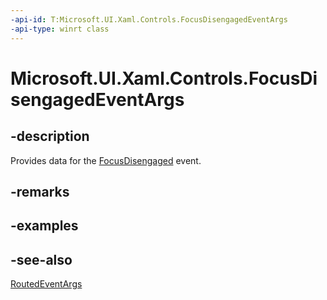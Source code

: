 ```yaml
---
-api-id: T:Microsoft.UI.Xaml.Controls.FocusDisengagedEventArgs
-api-type: winrt class
---
```


<!-- Class syntax.
public class FocusDisengagedEventArgs : Windows.UI.Xaml.RoutedEventArgs, Windows.UI.Xaml.Controls.IFocusDisengagedEventArgs
-->

# Microsoft.UI.Xaml.Controls.FocusDisengagedEventArgs

## -description
Provides data for the [FocusDisengaged](control_focusdisengaged.md) event.

## -remarks

## -examples

## -see-also
[RoutedEventArgs](../microsoft.ui.xaml/routedeventargs.md)
